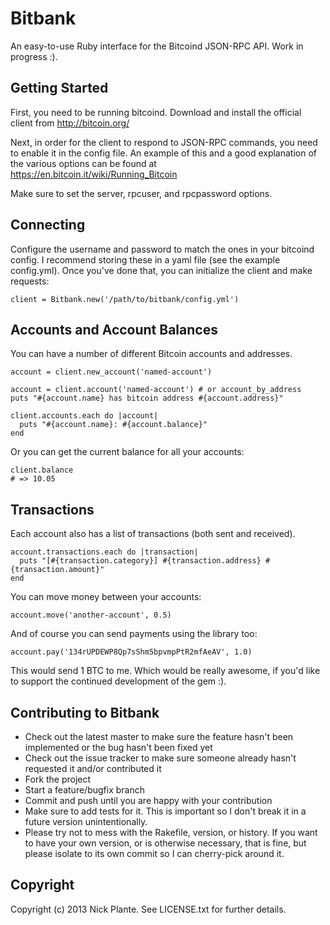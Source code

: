 # Bitbank

An easy-to-use Ruby interface for the Bitcoind JSON-RPC API. Work in progress :).

## Getting Started

First, you need to be running bitcoind. Download and install the official client from http://bitcoin.org/

Next, in order for the client to respond to JSON-RPC commands, you need to enable it in the config file. An example of this and a good explanation of the various options can be found at https://en.bitcoin.it/wiki/Running_Bitcoin

Make sure to set the server, rpcuser, and rpcpassword options.

## Connecting

Configure the username and password to match the ones in your bitcoind config. I recommend storing these in a yaml file (see the example config.yml). Once you've done that, you can initialize the client and make requests:

    client = Bitbank.new('/path/to/bitbank/config.yml')

## Accounts and Account Balances

You can have a number of different Bitcoin accounts and addresses.

    account = client.new_account('named-account')

    account = client.account('named-account') # or account_by_address
    puts "#{account.name} has bitcoin address #{account.address}"

    client.accounts.each do |account|
      puts "#{account.name}: #{account.balance}"
    end

Or you can get the current balance for all your accounts:

    client.balance
    # => 10.05

## Transactions

Each account also has a list of transactions (both sent and received).

    account.transactions.each do |transaction|
      puts "[#{transaction.category}] #{transaction.address} #{transaction.amount}"
    end

You can move money between your accounts:

    account.move('another-account', 0.5)

And of course you can send payments using the library too:

    account.pay('134rUPDEWP8Qp7sShm5bpvmpPtR2mfAeAV', 1.0)

This would send 1 BTC to me. Which would be really awesome, if you'd like to support the continued development of the gem :).

## Contributing to Bitbank

* Check out the latest master to make sure the feature hasn't been implemented or the bug hasn't been fixed yet
* Check out the issue tracker to make sure someone already hasn't requested it and/or contributed it
* Fork the project
* Start a feature/bugfix branch
* Commit and push until you are happy with your contribution
* Make sure to add tests for it. This is important so I don't break it in a future version unintentionally.
* Please try not to mess with the Rakefile, version, or history. If you want to have your own version, or is otherwise necessary, that is fine, but please isolate to its own commit so I can cherry-pick around it.

## Copyright

Copyright (c) 2013 Nick Plante. See LICENSE.txt for
further details.

